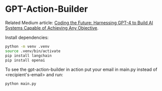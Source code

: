 # GPT-Action-Builder

Related Medium article: [Coding the Future: Harnessing GPT-4 to Build AI Systems Capable of Achieving Any Objective](https://medium.com/@kenton_69720/coding-the-future-harnessing-gpt-4-to-build-develop-ai-systems-capable-of-achieving-any-objective-85d2f55dc052).

Install dependencies:
```bash
python -m venv .venv
source .venv/bin/activate
pip install langchain
pip install openai
```

To see the gpt-action-builder in action put your email in main.py instead of <recipient's-email> and run:
```bash
python main.py
```
